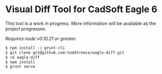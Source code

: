 # Visual Diff Tool for CadSoft Eagle 6

This tool is a work in progress.  More information will be available as the project progresses.

*Requires node v0.10.21 or greater.*

````bash
$ npm install -g grunt-cli
$ git clone git@github.com:toddtreece/eagle-diff.git
$ cd eagle-diff
$ npm install
$ grunt serve
````
